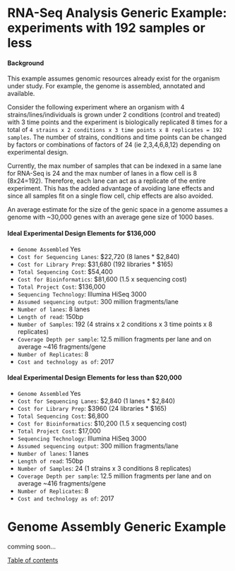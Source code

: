 # **RNA-Seq Analysis Generic Example:** experiments with 192 samples or less

#### Background
 This example assumes genomic resources already exist for the organism under study.  For example, the genome is assembled, annotated and available.  

 Consider the following experiment where an organism with 4 strains/lines/individuals is grown under 2 conditions (control and treated) with 3 time points and the experiment is biologically replicated 8 times for a total of ```4 strains x 2 conditions x 3 time points x 8 replicates = 192 samples```.  The number of strains, conditions and time points can be changed by factors or combinations of factors of 24 (ie 2,3,4,6,8,12) depending on experimental design.

 Currently, the max number of samples that can be indexed in a same lane for RNA-Seq is 24 and the max number of lanes in a flow cell is 8 (8x24=192). Therefore, each lane can act as a replicate of the entire experiment.  This has the added advantage of avoiding lane effects and since all samples fit on a single flow cell, chip effects are also avoided.

An average estimate for the size of the genic space in a genome  assumes a genome with ~30,000 genes with an average gene size of 1000 bases.  

#### Ideal Experimental Design Elements for $136,000
* ```Genome Assembled``` Yes
* ```Cost for Sequencing Lanes```: $22,720  (8 lanes * $2,840)
* ```Cost for Library Prep```: $31,680 (192 libraries * $165)
* ```Total Sequencing Cost```: $54,400
* ```Cost for Bioinformatics```: $81,600 (1.5 x sequencing cost)
* ```Total Project Cost```: $136,000
* ```Sequencing Technology```: Illumina HiSeq 3000
* ```Assumed sequencing output```: 300 million fragments/lane
* ```Number of lanes```: 8 lanes
* ```Length of read```: 150bp
* ```Number of Samples```: 192 (4 strains x 2 conditions x 3 time points x 8 replicates)
* ```Coverage Depth per sample```: 12.5 million fragments per lane and on average ~416 fragments/gene
* ```Number of Replicates```: 8
* ```Cost and technology as of```:  2017

#### Ideal Experimental Design Elements for less than $20,000
* ```Genome Assembled``` Yes
* ```Cost for Sequencing Lanes```: $2,840  (1 lanes * $2,840)
* ```Cost for Library Prep```: $3960 (24 libraries * $165)
* ```Total Sequencing Cost```: $6,800
* ```Cost for Bioinformatics```: $10,200 (1.5 x sequencing cost)
* ```Total Project Cost```: $17,000
* ```Sequencing Technology```: Illumina HiSeq 3000
* ```Assumed sequencing output```: 300 million fragments/lane
* ```Number of lanes```: 1 lanes
* ```Length of read```: 150bp
* ```Number of Samples```: 24 (1 strains x 3 conditions  8 replicates)
* ```Coverage Depth per sample```: 12.5 million fragments per lane and on average ~416 fragments/gene
* ```Number of Replicates```: 8
* ```Cost and technology as of```:  2017

# Genome Assembly Generic Example

comming soon...

[Table of contents](/index.md)

